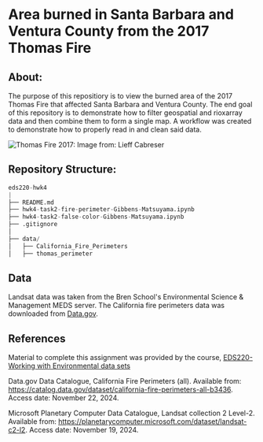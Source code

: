 # Area burned in Santa Barbara and Ventura County from the 2017 Thomas Fire

## About:
The purpose of this repositiory is to view the burned area of the 2017 Thomas Fire that affected Santa Barbara and Ventura County. The end goal of this repository is to demonstrate how to filter geospatial and rioxarray data and then combine them to form a single map. A workflow was created to demonstrate how to properly read in and clean said data.  

![Thomas Fire 2017: Image from: Lieff Cabreser](https://www.lieffcabraser.com/wp-content/uploads/wildfire-slide-500.jpg)

## Repository Structure:

```python
eds220-hwk4
|
├── README.md                     
├── hwk4-task2-fire-perimeter-Gibbens-Matsuyama.ipynb 
├── hwk4-task2-false-color-Gibbens-Matsuyama.ipynb
├── .gitignore                    
│
├── data/                       
│   ├── California_Fire_Perimeters  
│   ├── thomas_perimeter
```        

## Data
Landsat data was taken from the Bren School's Environmental Science & Management MEDS server. The California fire perimeters data was downloaded from [Data.gov](https://catalog.data.gov/dataset/california-fire-perimeters-all-b3436). 

## References
Material to complete this assignment was provided by the course, [EDS220-Working with Environmental data sets](https://meds-eds-220.github.io/MEDS-eds-220-course/)

Data.gov Data Catalogue, California Fire Perimeters (all). Available from: https://catalog.data.gov/dataset/california-fire-perimeters-all-b3436. Access date: November 22, 2024.

Microsoft Planetary Computer Data Catalogue, Landsat collection 2 Level-2. Available from: https://planetarycomputer.microsoft.com/dataset/landsat-c2-l2. Access date: November 19, 2024.

